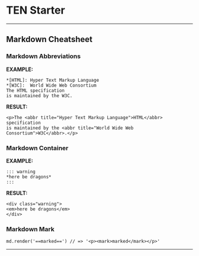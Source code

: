 # TEN Starter

---

## Markdown Cheatsheet

### Markdown Abbreviations

**EXAMPLE:**

```
*[HTML]: Hyper Text Markup Language
*[W3C]:  World Wide Web Consortium
The HTML specification
is maintained by the W3C.
```

**RESULT:**

```
<p>The <abbr title="Hyper Text Markup Language">HTML</abbr> specification
is maintained by the <abbr title="World Wide Web Consortium">W3C</abbr>.</p>
```

### Markdown Container


**EXAMPLE:**

```
::: warning
*here be dragons*
:::
```

**RESULT:**

```
<div class="warning">
<em>here be dragons</em>
</div>
```

### Markdown Mark

```
md.render('==marked==') // => '<p><mark>marked</mark></p>'
```

---
